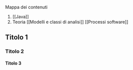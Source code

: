 Mappa dei contenuti

1. [[Java]] 
2. Teoria
[[Modelli e classi di analisi]]
[[Processi software]]

## Titolo 1

### Titolo 2

#### Titolo 3